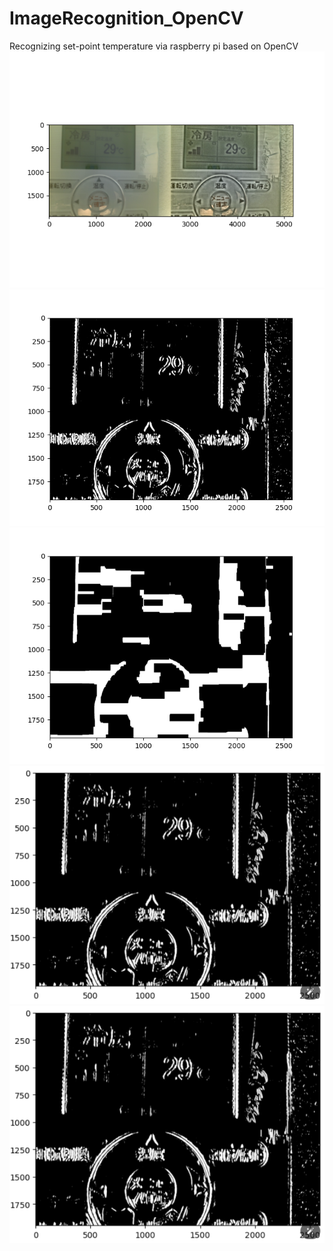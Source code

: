 # ImageRecognition_OpenCV
Recognizing set-point temperature via raspberry pi based on OpenCV 
![Main Window](Image/1.png)![Main Window](Image/2.png)![Main Window](Image/3.png)![Main Window](Image/4.png)![Main Window](Image/5.png)
